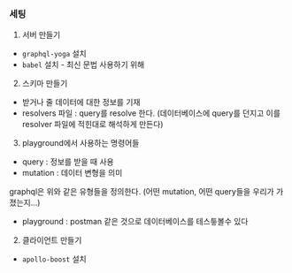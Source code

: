 ### 세팅

1. 서버 만들기
- `graphql-yoga` 설치
- `babel` 설치 - 최신 문법 사용하기 위해

2. 스키마 만들기
- 받거나 줄 데이터에 대한 정보를 기재
- resolvers 파일 : query를 resolve 한다.
(데이터베이스에 query를 던지고 이를 resolver 파일에 적힌대로 해석하게 만든다)

3. playground에서 사용하는 명령어들
- query : 정보를 받을 때 사용
- mutation : 데이터 변형을 의미

graphql은 위와 같은 유형들을 정의한다.
(어떤 mutation, 어떤 query들을 우리가 가졌는지...)

- playground : postman 같은 것으로 데이터베이스를 테스틓볼수 있다

2. 클라이언트 만들기
- `apollo-boost` 설치
